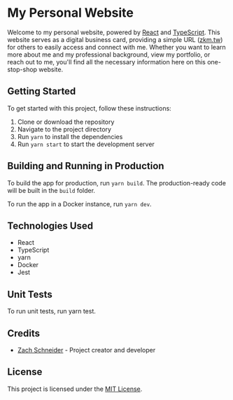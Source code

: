 # My Personal Website

Welcome to my personal website, powered by [React](https://reactjs.org/) and [TypeScript](https://www.typescriptlang.org/). This website serves as a digital business card, providing a simple URL ([zkm.tw](https://zkm.tw)) for others to easily access and connect with me. Whether you want to learn more about me and my professional background, view my portfolio, or reach out to me, you'll find all the necessary information here on this one-stop-shop website.

## Getting Started

To get started with this project, follow these instructions:

1. Clone or download the repository
2. Navigate to the project directory
3. Run `yarn` to install the dependencies
4. Run `yarn start` to start the development server

## Building and Running in Production

To build the app for production, run `yarn build`. The production-ready code will be built in the `build` folder.

To run the app in a Docker instance, run `yarn dev`.

## Technologies Used

- React
- TypeScript
- yarn
- Docker
- Jest

## Unit Tests 
To run unit tests, run yarn test.

## Credits

- [Zach Schneider](https://x.com/zkm) - Project creator and developer

## License

This project is licensed under the [MIT License](LICENSE).
